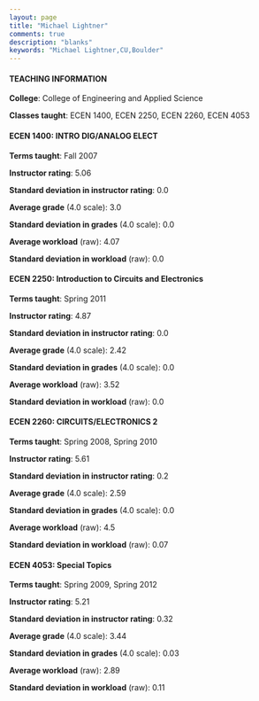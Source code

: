 ```yaml
---
layout: page
title: "Michael Lightner" 
comments: true
description: "blanks"
keywords: "Michael Lightner,CU,Boulder"
---
```

<head>
<script src="https://ajax.googleapis.com/ajax/libs/jquery/2.1.3/jquery.min.js"></script>
<script src="https://dl.dropboxusercontent.com/s/pc42nxpaw1ea4o9/highcharts.js?dl=0"></script>
<!-- <script src="../assets/js/highcharts.js"></script> -->
<style type="text/css">@font-face {
	font-family: "Bebas Neue";
	src: url(https://www.filehosting.org/file/details/544349/BebasNeue Regular.otf) format("opentype");
	}
	h1.Bebas { 
		font-family: "Bebas Neue", Verdana, Tahoma;
	}
</style>
</head>
	   
#### TEACHING INFORMATION

**College**: College of Engineering and Applied Science

**Classes taught**: ECEN 1400, ECEN 2250, ECEN 2260, ECEN 4053

#### ECEN 1400: INTRO DIG/ANALOG ELECT

**Terms taught**: Fall 2007

**Instructor rating**: 5.06

**Standard deviation in instructor rating**: 0.0

**Average grade** (4.0 scale): 3.0

**Standard deviation in grades** (4.0 scale): 0.0

**Average workload** (raw): 4.07

**Standard deviation in workload** (raw): 0.0

#### ECEN 2250: Introduction to Circuits and Electronics

**Terms taught**: Spring 2011

**Instructor rating**: 4.87

**Standard deviation in instructor rating**: 0.0

**Average grade** (4.0 scale): 2.42

**Standard deviation in grades** (4.0 scale): 0.0

**Average workload** (raw): 3.52

**Standard deviation in workload** (raw): 0.0

#### ECEN 2260: CIRCUITS/ELECTRONICS 2

**Terms taught**: Spring 2008, Spring 2010

**Instructor rating**: 5.61

**Standard deviation in instructor rating**: 0.2

**Average grade** (4.0 scale): 2.59

**Standard deviation in grades** (4.0 scale): 0.0

**Average workload** (raw): 4.5

**Standard deviation in workload** (raw): 0.07

#### ECEN 4053: Special Topics

**Terms taught**: Spring 2009, Spring 2012

**Instructor rating**: 5.21

**Standard deviation in instructor rating**: 0.32

**Average grade** (4.0 scale): 3.44

**Standard deviation in grades** (4.0 scale): 0.03

**Average workload** (raw): 2.89

**Standard deviation in workload** (raw): 0.11

